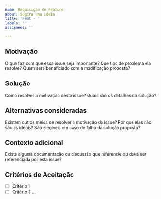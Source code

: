 ```yaml
---
name: Requisição de Feature
about: Sugira uma ideia 
title: 'Feat - '
labels: ''
assignees: ''

---
```


## Motivação
O que faz com que essa issue seja importante? Que tipo de problema ela resolve? Quem será beneficiado com a modificação proposta?

## Solução
Como resolver a motivação desta issue? Quais são os detalhes da solução?

## Alternativas consideradas
Existem outros meios de resolver a motivação da issue? Por que elas não são as ideais? São elegíveis em caso de falha da solução proposta?

## Contexto adicional
Existe alguma documentação ou discussão que referencie ou deva ser referenciada por esta issue?

## Critérios de Aceitação
- [ ] Critério 1
- [ ] Critério 2 ...
